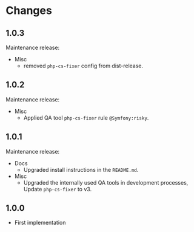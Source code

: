 # Changes

## 1.0.3

Maintenance release:
* Misc
  * removed `php-cs-fixer` config from dist-release.

## 1.0.2

Maintenance release:
* Misc
  * Applied QA tool `php-cs-fixer` rule `@Symfony:risky`.

## 1.0.1

Maintenance release:
* Docs
  * Upgraded install instructions in the `README.md`.
* Misc
  * Upgraded the internally used QA tools in development processes,  
    Update `php-cs-fixer` to v3.

## 1.0.0

* First implementation
